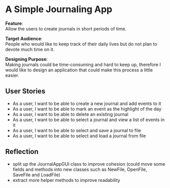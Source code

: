 # A Simple Journaling App

**Feature**: <br>
Allow the users to create journals in short periods of time.

**Target Audience**: <br>
People who would like to keep track of their daily lives but do not plan to devote much time on it.

**Designing Purpose**: <br>
Making journals could be time-consuming and hard to keep up, 
therefore I would like to design an application that could make this process a little easier.

## User Stories
- As a user, I want to be able to create a new journal and add events to it
- As a user, I want to be able to mark an event as the highlight of the day
- As a user, I want to be able to delete an existing journal
- As a user, I want to be able to select a journal and view a list of events in it
- As a user, I want to be able to select and save a journal to file
- As a user, I want to be able to select and load a journal from file 

## Reflection
- split up the JournalAppGUI class to improve cohesion
  (could move some fields and methods into new classes such as NewFile, OpenFile, SaveFile and LoadFile)
- extract more helper methods to improve readability